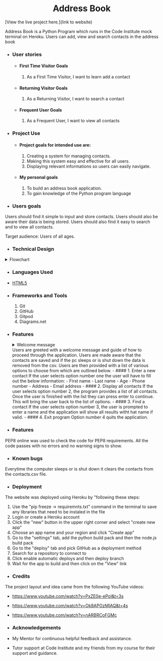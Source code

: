 <h1 align="center">Address Book</h1>

[View the live project here.](link to website)

<p>Address Book is a Python Program which runs in the Code Institute mock terminal on Heroku. Users can add, view and search contacts in the address book</p>

-   ### User stories

    -   #### First Time Visitor Goals
        1. As a First Time Visitor, I want to learn add a contact

    -   #### Returning Visitor Goals

        1. As a Returning Visitor, I want to search a contact

    -   #### Frequent User Goals
        1. As a Frequent User, I want to view all contacts

-   ### Project Use
    -   #### Project goals for intended use are:
        1. Creating a system for managing contacts.
        2. Making this system easy and effective for all users.
        3. Displaying relevant informations so users can easily navigate.

    -   #### My personal goals
        1. To build an address book application.
        2. To gain knowledge of the Python program language

-   ### Users goals 
Users should find it simple to input and store contacts. Users should also be aware their data is being stored. Users should also find it easy to search and to view all contacts.

Target audience: Users of all ages.

-   ### Technical Design
<details><summary>Flowchart</summary>
<img src="Screenshot 2021-09-22 at 08.57.53.png">
</details>

-   ### Languages Used

-   [HTML5](https://en.wikipedia.org/wiki/Python_(programming_language))

-   ### Frameworks and Tools
    1. Git
    2. GitHub
    3. Gitpod
    4. Diagrams.net

-   ### Features
    
    <details><summary>Welcome message</summary>
    <img src="Screenshot 2021-09-22 at 09.35.53.png">
    </details>
    Users are greeted with a welcome message and guide of how to proceed through the application. Users are made aware that the contacts are saved and if the pc sleeps or is shut down the data is removed from the csv. Users are then provided with a list of various options to choose from which are outlined below.
    -   #### 1. Enter a new contact
    If the user selects option number one the user will have to fill out the below information:
    -   First name
    -   Last name
    -   Age
    -   Phone number
    -   Address
    -   Email address
    -   #### 2. Display all contacts
    If the user selects option number 2, the program provides a list of all contacts. Once the user is finished with the list they can press enter to continue. This will bring the user back to the list of options.
    -   #### 3. Find a contact
    If the user selects option number 3, the user is prompted to enter a name and the application will show all results witht hat name if valid.
    -   #### 4. Exit program
    Option number 4 quits the application.

-   ### Features
PEP8 online was used to check the code for PEP8 requirements. All the code passes with no errors and no warning signs to show.

-   ### Known bugs
Everytime the computer sleeps or is shut down it clears the contacts from the contacts.csv file.

-   ### Deployment
The website was deployed using Heroku by "following these steps:
1. Use the "pip freeze -> requiremnts.txt" command in the terminal to save any libraries that need to be instaled in the file
2. Login or create a Heroku account
3. Click the "new" button in the upper right corner and select "create new app"
4. Choose an app name and your region and click "Create app"
5. Go to the "settings" tab, add the python build pack and then the node.js build pack
6. Go to the "deploy" tab and pick GitHub as a deployment method
7. Search for a repository to connect to
8. Click enable automatic deploys and then deploy branch
9. Wait for the app to build and then click on the "View" link

-   ### Credits 
The project layout and idea came from the following YouTube videos:
-   https://www.youtube.com/watch?v=PxZE0e-ePoI&t=3s
-   https://www.youtube.com/watch?v=Ok8APOzMIAQ&t=4s
-   https://www.youtube.com/watch?v=nARBRCoFGMc

-   ### Acknowledgements

-   My Mentor for continuous helpful feedback and assistance.

-   Tutor support at Code Institute and my friends from my course for their support and guidance.






